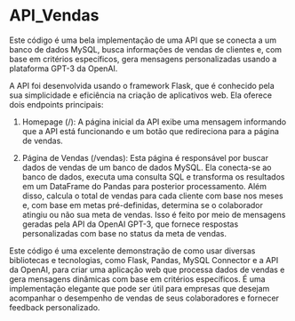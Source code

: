 # API_Vendas

Este código é uma bela implementação de uma API que se conecta a um banco de dados MySQL, busca informações de vendas de clientes e, com base em critérios específicos, gera mensagens personalizadas usando a plataforma GPT-3 da OpenAI.

A API foi desenvolvida usando o framework Flask, que é conhecido pela sua simplicidade e eficiência na criação de aplicativos web. Ela oferece dois endpoints principais:

1. Homepage (/): A página inicial da API exibe uma mensagem informando que a API está funcionando e um botão que redireciona para a página de vendas.

2. Página de Vendas (/vendas): Esta página é responsável por buscar dados de vendas de um banco de dados MySQL. Ela conecta-se ao banco de dados, executa uma consulta SQL e transforma os resultados em um DataFrame do Pandas para posterior processamento. Além disso, calcula o total de vendas para cada cliente com base nos meses e, com base em metas pré-definidas, determina se o colaborador atingiu ou não sua meta de vendas. Isso é feito por meio de mensagens geradas pela API da OpenAI GPT-3, que fornece respostas personalizadas com base no status da meta de vendas.

Este código é uma excelente demonstração de como usar diversas bibliotecas e tecnologias, como Flask, Pandas, MySQL Connector e a API da OpenAI, para criar uma aplicação web que processa dados de vendas e gera mensagens dinâmicas com base em critérios específicos. É uma implementação elegante que pode ser útil para empresas que desejam acompanhar o desempenho de vendas de seus colaboradores e fornecer feedback personalizado.
